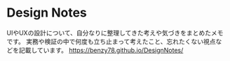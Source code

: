 # Design Notes
 UIやUXの設計について、自分なりに整理してきた考えや気づきをまとめたメモです。
 実務や検証の中で何度も立ち止まって考えたこと、忘れたくない視点などを記載しています。
https://benzy78.github.io/DesignNotes/
